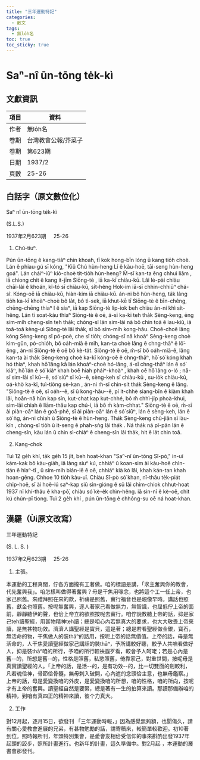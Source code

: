 ```yaml
---
title: "三年運動特記"
categories:
  - 散文
tags:
  - 無lo̍h名
toc: true
toc_sticky: true
---
```


# Saⁿ-nî ūn-tōng te̍k-kì

## 文獻資訊

| 項目 | 資料 |
|---|---|
| 作者 | 無lo̍h名 |
| 卷期 | 台灣教會公報/芥菜子 |
| 卷期 | 第623期 |
| 日期 | 1937/2 |
| 頁數 | 25-26 |

## 白話字（原文數位化）

Saⁿ nî ūn-tōng te̍k-kì

(S.L.S.)

1937年2月623期     25-26

1. Chú-tiuⁿ.

Pún ūn-tōng ê kang-tiâⁿ chin khoah, tī kok hong-bīn lóng ū kang tio̍h choè. Lán ê phiau-gú sī kóng, "Kiû Chú hùn-heng Lí ê kàu-hoē, tāi-seng hùn-heng goá". Lán cháiⁿ-iūⁿ kiò-choè tit-tio̍h hùn-heng? M̄-sī kan-ta ēng chhuì liām , iā chiong chit ê kang it-jīm Siōng-tè , iā ka-kī chiàu-kū. Lâi lé-pài chiàu chāi-lâi ê khoán, kî-tó sī chiàu-kū, si̍t-hêng Hok-im iā-sī chhin-chhiūⁿ chá-sî. Kóng-oē iā chiàu-kū, hiàn-kim iā chiàu-kū. án-ni bô hùn-heng, ta̍k lâng tio̍h ka-kī khoàⁿ-choè bô la̍t, bô tì-sek, iā khut-kē tī Siōng-tè ê bīn-chêng, chēng-chēng thiaⁿ I ê siaⁿ, iā kap Siōng-tè li̍p-iok beh chiàu án-ni khì si̍t-hêng. Lán tī soat-kàu thiaⁿ Siōng-tè ê oē, á-sī ka-kī teh tha̍k Sèng-keng, ēng sím-mi̍h cheng-sîn teh tha̍k; chóng-sī lán sim-lāi nā bô chin toā ê iau-kiû, iā toā-toā kèng-uì Siōng-tè lâi tha̍k, sī bô sím-mi̍h kong-hāu. Choē-choē lâng kóng Sèng-keng sī pó-poè, che sī tio̍h; chóng-sī nā khoàⁿ Sèng-keng choè kim-gûn, pó-chio̍h, bô oa̍h-miā ê mi̍h, kan-ta choè lâng ê chng-thāⁿ ê lō͘-ēng , án-ni Siōng-tè ê oē bô kè-ta̍t. Siōng-tè ê oē, m̄-sī bô oa̍h-miā-ê, lâng kan-ta ài tha̍k Sèng-keng choè ka-kī kóng-oē ê chng-thāⁿ, hō͘ só͘ kóng khah hó thiaⁿ, khah hō͘ lâng kā lán khoàⁿ-choè hó-lâng, á-sī chng-thāⁿ lán ê só͘ kiâⁿ, hō͘ lán ê só͘ kiâⁿ khah boē hiah pháiⁿ-khoàⁿ , khah oē hō͘ lâng o-ló ; nā-sī sim-lāi sī kū--ê, só͘ siūⁿ sī kū--ê, sèng-keh sī chiàu-kū , su-io̍k chiàu-kū, oá-khò ka-kī, tuì-tiōng sè-kan , án-ni m̄-sī chin-si̍t tha̍k Sèng-keng ê lâng. "Siōng-tè ê oē, sī oa̍h--ê, sī ū kong-hāu--ê, pí it-chhè siang-bīn ê kiàm khah lāi, hoān-nā hûn kap sîn, kut-chat kap kut-chhé, bô m̄ chhì-ji̍p phoà-khui, sim-lāi chiah ê liām-thâu kap chú-ì, iā bô m̄ kàm-chhat." Siōng-tè ê oē, m̄-sī ài piàn-oāⁿ lán ê goā-phê, sī ài piàn-oāⁿ lán ê só͘ siūⁿ, lán ê sèng-keh, lán ê só͘ ǹg, án-ni chiah ū Siōng-tè ê hùn-heng. Tha̍k Sèng-keng chū-jiân sī iàu-kín , chóng-sī tio̍h ū it-seng ê phah-sǹg lâi tha̍k . Ná tha̍k ná pī-pān lán ê cheng-sîn, kàu lán ū chin sì-chiàⁿ ê cheng-sîn lâi tha̍k, hit ê la̍t chin toā.

2. Kang-chok

Tuì 12 ge̍h khí, ta̍k ge̍h 15 ji̍t, beh hoat-khan "Saⁿ-nî ūn-tōng Sî-pò," in-uī kám-kak bô kàu-gia̍h, iā làng siuⁿ kú, chhiáⁿ ū koan-sim ài kàu-hoē chìn-tián ê hiaⁿ-tī , ū sím-mi̍h bián-lē ê oē, chhiáⁿ kià kó lâi, khah kán-tan khah hoan-gêng. Chhoe 10 tio̍h kàu-uī. Chiàu Sî-pò só͘ khan, nî-thâu te̍k-pia̍t chi̍p-hoē, sī ài hoē-iú saⁿ-kap siū sìn-gióng ê sū lâi chim-chiok chhut-hoat 1937 nî khí-thâu ê kha-pō͘, chiàu só͘ kè-e̍k chìn-hêng. iā sin-nî ê kè-oē, chit kú chún-pī tiong. Tuì 2 ge̍h khí , pún ūn-tōng ê chhông-su oē ná hoat-khan.

## 漢羅（Ùi原文改寫）

三年運動特記

(S. L. S. )

1937年2月623期     25-26

1. 主張。

本運動的工程真闊，佇各方面攏有工著做。咱的標語是講，「求主奮興你的教會，代先奮興我」。咱怎樣叫做得著奮興？毋是干焦用喙念，也將這个工一任上帝，也家己照舊。來禮拜照在來的款，祈禱是照舊，實行福音也是親像早時。講話也照舊，獻金也照舊。按呢無奮興，逐人著家己看做無力，無智識，也屈低佇上帝的面前，靜靜聽伊的聲，也佮上帝立約欲照按呢去實行。咱佇說教聽上帝的話，抑是家己teh讀聖經，用甚物精神teh讀；總是咱心內若無真大的要求，也大大敬畏上帝來讀，是無甚物功效。濟濟人講聖經是寶貝，這是著；總是若看聖經做金銀，寶石，無活命的物，干焦做人的裝thāⁿ的路用，按呢上帝的話無價值。上帝的話，毋是無活命的，人干焦愛讀聖經做家己講話的裝thāⁿ，予所講較好聽，較予人共咱看做好人，抑是裝thāⁿ咱的所行，予咱的所行較袂遐歹看，較會予人呵咾；若是心內是舊--的，所想是舊--的，性格是照舊，私慾照舊，倚靠家己，對重世間，按呢毋是真實讀聖經的人。「上帝的話，是活--的，是有功效--的，比一切雙面的劍較利，凡若魂佮神，骨節佮骨髓，無毋刺入破開，心內遮的念頭佮主意，也無毋鑑察。」上帝的話，毋是愛變換咱的外皮，是愛變換咱的所想，咱的性格，咱的所向，按呢才有上帝的奮興。讀聖經自然是要緊，總是著有一生的拍算來讀。那讀那備辦咱的精神，到咱有真四正的精神來讀，彼个力真大。

2. 工作

對12月起，逐月15日，欲發刊 「三年運動時報，」因為感覺無夠額，也閬傷久，請有關心愛教會進展的兄弟，有甚物勉勵的話，請寄稿來，較簡單較歡迎。初10著到位。照時報所刊，年頭特別集會，是愛會友相佮受信仰的事來斟酌出發1937年起頭的跤步，照所計畫進行。也新年的計畫，這久準備中。對2月起 ，本運動的叢書會那發刊。
